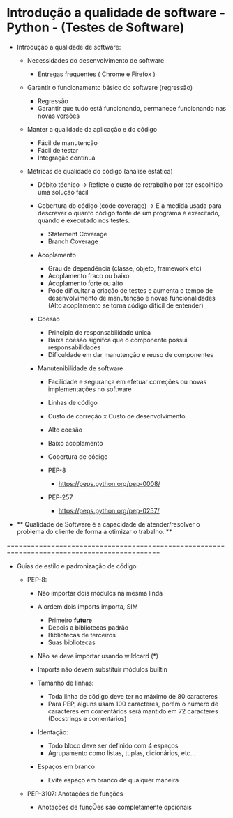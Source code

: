 # Introdução a qualidade de software - Python - (Testes de Software)

- Introdução a qualidade de software:

    - Necessidades do desenvolvimento de software
        - Entregas frequentes ( Chrome e Firefox )

    - Garantir o funcionamento básico do software (regressão)
        - Regressão
        - Garantir que tudo está funcionando, permanece funcionando nas novas versões

    - Manter a qualidade da aplicação e do código
        - Fácil de manutenção
        - Fácil de testar
        - Integração contínua

    - Métricas de qualidade do código (análise estática)
        - Débito técnico
            -> Reflete o custo de retrabalho por ter escolhido uma solução fácil
        - Cobertura do código (code coverage) 
            -> É a medida usada para descrever o quanto código fonte de um programa é exercitado, quando é executado nos testes.
            - Statement Coverage 
            - Branch Coverage 
     
        - Acoplamento
            - Grau de dependência (classe, objeto, framework etc)
            - Acoplamento fraco ou baixo
            - Acoplamento forte ou alto
            * Pode dificultar a criação de testes e aumenta o tempo de desenvolvimento de manutenção e novas funcionalidades (Alto acoplamento se torna código dificil de entender)
        
        - Coesão 
            - Princípio de responsabilidade única
            - Baixa coesão signifca que o componente possui responsabilidades
            - Dificuldade em dar manutenção e reuso de componentes


        - Manutenibilidade de software
            - Facilidade e segurança em efetuar correções ou novas implementações no software
            - Linhas de código
            - Custo de correção x Custo de desenvolvimento
            - Alto coesão
            - Baixo acoplamento
            - Cobertura de código
            
            - PEP-8 
                - https://peps.python.org/pep-0008/
            
            - PEP-257 
                - https://peps.python.org/pep-0257/


 - ** Qualidade de Software é a capacidade de atender/resolver o problema do cliente de forma a otimizar o trabalho. **

============================================================================================
- Guias de estilo e padronização de código:

    - PEP-8: 
        - Não importar dois módulos na mesma linda

        - A ordem dois imports importa, SIM
            - Primeiro __future__
            - Depois a bibliotecas padrão
            - Bibliotecas de terceiros
            - Suas bibliotecas

        - Não se deve importar usando wildcard (*)
        - Imports não devem substituir módulos builtin

        - Tamanho de linhas:
            - Toda linha de código deve ter no máximo de 80 caracteres
            - Para PEP, alguns usam 100 caracteres, porém o número de caracteres em comentários será mantido em 72 caracteres (Docstrings e comentários)
        
        - Identação:
            - Todo bloco deve ser definido com 4 espaços
            - Agrupamento como listas, tuplas, dicionários, etc...

        - Espaços em branco
            - Evite espaço em branco de qualquer maneira

    - PEP-3107: Anotações de funções
        - Anotações de funçÕes são completamente opcionais

